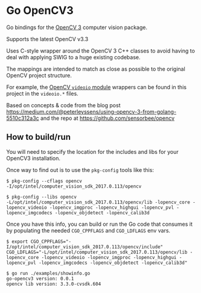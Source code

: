 # Go OpenCV3

Go bindings for the [OpenCV 3](http://opencv.org/) computer vision package.

Supports the latest OpenCV v3.3

Uses C-style wrapper around the OpenCV 3 C++ classes to avoid having to deal with applying SWIG to a huge existing codebase.

The mappings are intended to match as close as possible to the original OpenCV project structure.

For example, the [OpenCV `videoio` module](https://github.com/opencv/opencv/tree/master/modules/videoio) wrappers can be found in this project in the `videoio.*` files.

Based on concepts & code from the blog post https://medium.com/@peterleyssens/using-opencv-3-from-golang-5510c312a3c and the repo at https://github.com/sensorbee/opencv

## How to build/run

You will need to specify the location for the includes and libs for your OpenCV3 installation.

Once way to find out is to use the `pkg-config` tools like this:

```
$ pkg-config --cflags opencv
-I/opt/intel/computer_vision_sdk_2017.0.113/opencv

$ pkg-config --libs opencv        
-L/opt/intel/computer_vision_sdk_2017.0.113/opencv/lib -lopencv_core -lopencv_videoio -lopencv_imgproc -lopencv_highgui -lopencv_pvl -lopencv_imgcodecs -lopencv_objdetect -lopencv_calib3d
```

Once you have this info, you can build or run the Go code that consumes it by populating the needed `CGO_CPPFLAGS` and `CGO_LDFLAGS` env vars.

```
$ export CGO_CPPFLAGS="-I/opt/intel/computer_vision_sdk_2017.0.113/opencv/include" CGO_LDFLAGS="-L/opt/intel/computer_vision_sdk_2017.0.113/opencv/lib -lopencv_core -lopencv_videoio -lopencv_imgproc -lopencv_highgui -lopencv_pvl -lopencv_imgcodecs -lopencv_objdetect -lopencv_calib3d"

$ go run ./examples/showinfo.go 
go-opencv3 version: 0.0.1
opencv lib version: 3.3.0-cvsdk.604
```
